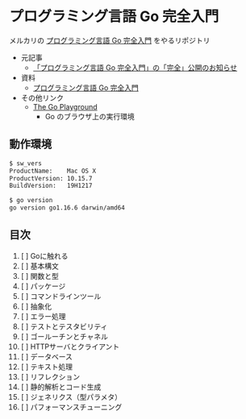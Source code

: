 # プログラミング言語 Go 完全入門

メルカリの [プログラミング言語 Go 完全入門](https://gopherdojo.org/about/) をやるリポジトリ

- 元記事
  - [「プログラミング言語 Go 完全入門」の「完全」公開のお知らせ](https://engineering.mercari.com/blog/entry/goforbeginners/)
- 資料
  - [プログラミング言語 Go 完全入門](https://docs.google.com/presentation/d/1RVx8oeIMAWxbB7ZP2IcgZXnbZokjCmTUca-AbIpORGk/edit#slide=id.g4f417182ce_0_80)
- その他リンク
  - [The Go Playground](https://play.golang.org/)
    - Go のブラウザ上の実行環境

## 動作環境

```sh
$ sw_vers
ProductName:    Mac OS X
ProductVersion: 10.15.7
BuildVersion:   19H1217

$ go version
go version go1.16.6 darwin/amd64
```

## 目次

1. [ ] Goに触れる
2. [ ] 基本構文
3. [ ] 関数と型
4. [ ] パッケージ
5. [ ] コマンドラインツール
6. [ ] 抽象化
7. [ ] エラー処理
8. [ ] テストとテスタビリティ
9. [ ] ゴールーチンとチャネル
10. [ ] HTTPサーバとクライアント
11. [ ] データベース
12. [ ] テキスト処理
13. [ ] リフレクション
14. [ ] 静的解析とコード生成
15. [ ] ジェネリクス（型パラメタ）
16. [ ] パフォーマンスチューニング
